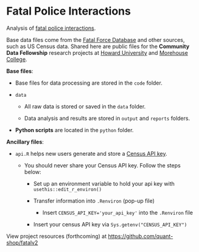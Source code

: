 # Fatal Police Interactions

Analysis of [fatal police interactions](https://www.washingtonpost.com/graphics/investigations/police-shootings-database/). 

Base data files come from the [Fatal Force Database](https://github.com/washingtonpost/data-police-shootings) and other sources, such as US Census data. Shared here are public files for the **Community Data Fellowship** research projects at [Howard University](https://howard.edu/) and [Morehouse College](https://morehouse.edu/).

**Base files**:

* Base files for data processing are stored in the `code` folder.

* `data`

  - All raw data is stored or saved in the `data` folder.
  
  - Data analysis and results are stored in `output` and `reports` folders.

* **Python scripts** are located in the `python` folder.

**Ancillary files**:

* `api.R` helps new users generate and store a [Census API key](https://api.census.gov/data/key_signup.html).

  - You should never share your Census API key. Follow the steps below:
  
    - Set up an environment variable to hold your api key with `usethis::edit_r_environ()`

    - Transfer information into `.Renviron` (pop-up file) 
    
        - Insert `CENSUS_API_KEY='your_api_key'` into the `.Renviron` file
  
    - Insert your census API key via `Sys.getenv("CENSUS_API_KEY")`

View project resources (forthcoming) at https://github.com/quant-shop/fatalv2

